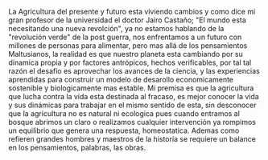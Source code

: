 La Agricultura del presente y futuro   esta viviendo cambios y  como  dice mi gran profesor de la universidad el  doctor Jairo Castaño; "El mundo esta necesitando  una nueva revolción", ya no estamos hablando de la "revolución verde" de la post guerra, nos enfrentamos a un futuro con millones  de personas para alimentar, pero mas allá de  los pensamientos Maltusianos, la realidad es que nuestro planeta esta cambiando por su dínamica propia y por  factores antrópicos, hechos verificables, por tal tal razón el desafío es aprovechar  los avances de la ciencia, y las experiencias aprendidas para  construir un modelo de desarollo  economicamente sostenible y  biologicamente mas estable. Mi premisa es  que la agricultura que lucha contra la vida  esta destinada al fracaso, es mejor conocer la vida y  sus dinámicas para  trabajar  en el mismo sentido  de esta, sin  desconocer que la agricultura no es natural ni ecologica pues  cuando entramos al bosque  abrimos un claro o realizamos cualquier intervención ya  rompimos un equilibrio que genera una respuesta, homeostatica. Ademas como refieren grandes hombres y maestros de la historía se requiere un balance en los pensamientos, palabras, las obras. 
